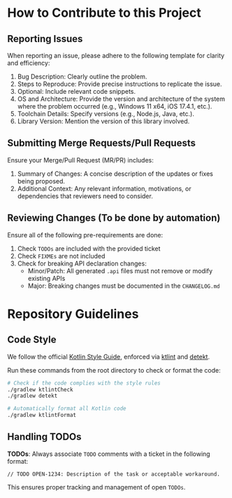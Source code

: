 # How to Contribute to this Project

## Reporting Issues

When reporting an issue, please adhere to the following template for clarity and efficiency:
1. Bug Description: Clearly outline the problem.
2. Steps to Reproduce: Provide precise instructions to replicate the issue.
3. Optional: Include relevant code snippets.
4. OS and Architecture: Provide the version and architecture of the system where the problem occurred (e.g., Windows 11 x64, iOS 17.4.1, etc.).
5. Toolchain Details: Specify versions (e.g., Node.js, Java, etc.).
6. Library Version: Mention the version of this library involved.

## Submitting Merge Requests/Pull Requests

Ensure your Merge/Pull Request (MR/PR) includes:
1. Summary of Changes: A concise description of the updates or fixes being proposed.
2. Additional Context: Any relevant information, motivations, or dependencies that reviewers need to consider.

## Reviewing Changes (To be done by automation)

Ensure all of the following pre-requirements are done:
1. Check `TODOs` are included with the provided ticket
2. Check `FIXMEs` are not included
3. Check for breaking API declaration changes:
   - Minor/Patch: All generated `.api` files must not remove or modify existing APIs
   - Major: Breaking changes must be documented in the `CHANGELOG.md`

# Repository Guidelines

## Code Style

We follow the official [Kotlin Style Guide](https://kotlinlang.org/docs/coding-conventions.html), enforced via [ktlint](https://github.com/pinterest/ktlint) and [detekt](https://github.com/detekt/detekt).

Run these commands from the root directory to check or format the code:

```sh
# Check if the code complies with the style rules
./gradlew ktlintCheck
./gradlew detekt

# Automatically format all Kotlin code
./gradlew ktlintFormat
```

## Handling TODOs

**TODOs**: Always associate `TODO` comments with a ticket in the following format:

`// TODO OPEN-1234: Description of the task or acceptable workaround.`

This ensures proper tracking and management of open `TODOs`.
